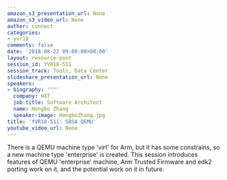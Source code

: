 ```yaml
---
amazon_s3_presentation_url: None
amazon_s3_video_url: None
author: connect
categories:
- yvr18
comments: false
date: '2018-08-22 09:00:00+00:00'
layout: resource-post
session_id: YVR18-511
session_track: Tools, Data Center
slideshare_presentation_url: None
speakers:
- biography: '""'
  company: HXT
  job-title: Software Architect
  name: Hongbo Zhang
  speaker-image: HongboZhang.jpg
title: 'YVR18-511: SBSA QEMU'
youtube_video_url: None
---
```


There is a QEMU machine type 'virt' for Arm, but it has some constrains, so a new machine type 'enterprise' is created.
This session introduces features of QEMU 'enterprise' machine, Arm Trusted Firmware and edk2 porting work on it, and the potential work on it in future.